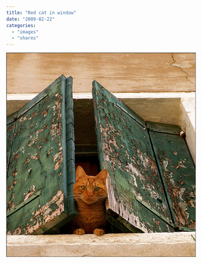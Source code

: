 ```yaml
---
title: "Red cat in window"
date: "2009-02-22"
categories: 
  - "images"
  - "shares"
---
```


![](images/4wnP83SaFk9lfe0vFfaJhe8so1_640.jpg)
